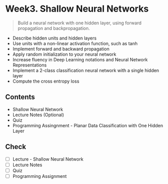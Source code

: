 # Week3. Shallow Neural Networks
> Build a neural network with one hidden layer, using forward propagation and backpropagation.

* Describe hidden units and hidden layers
* Use units with a non-linear activation function, such as tanh
* Implement forward and backward propagation
* Apply random initialization to your neural network
* Increase fluency in Deep Learning notations and Neural Network Representations
* Implement a 2-class classification neural network with a single hidden layer
* Compute the cross entropy loss

## Contents
* Shallow Neural Network
* Lecture Notes (Optional)
* Quiz
* Programming Assingnment - Planar Data Classification with One Hidden Layer

## Check
- [ ] Lecture - Shallow Neural Network
- [ ] Lecture Notes
- [ ] Quiz
- [ ] Programming Assignment
